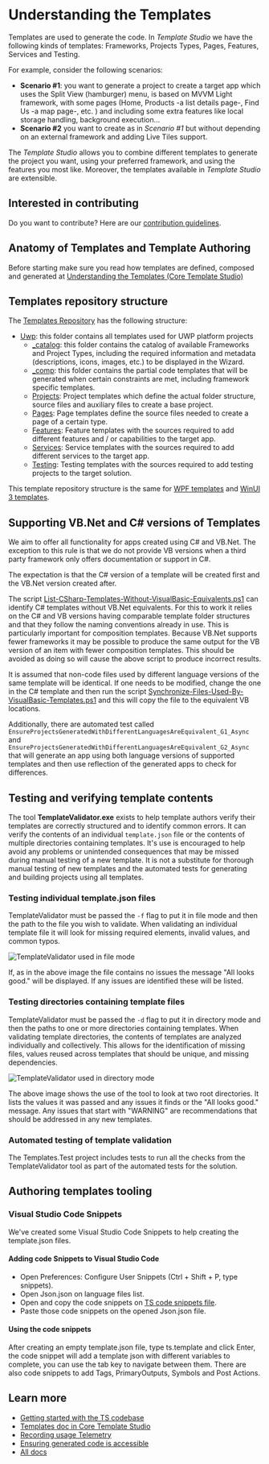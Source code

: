 ﻿# Understanding the Templates

Templates are used to generate the code. In *Template Studio* we have the following kinds of templates: Frameworks, Projects Types, Pages, Features, Services and Testing.

For example, consider the following scenarios:

- **Scenario #1**: you want to generate a project to create a target app which uses the Split View (hamburger) menu, is based on MVVM Light framework, with some pages (Home, Products -a list details page-, Find Us -a map page-, etc. ) and including some extra features like local storage handling, background execution...
- **Scenario #2** you want to create as in *Scenario #1* but without depending on an external framework and adding Live Tiles support.

The *Template Studio* allows you to combine different templates to generate the project you want, using your preferred framework, and using the features you most like. Moreover, the templates available in *Template Studio* are extensible.

## Interested in contributing

Do you want to contribute? Here are our [contribution guidelines](../CONTRIBUTING.md).

## Anatomy of Templates and Template Authoring

Before starting make sure you read how templates are defined, composed and generated at [Understanding the Templates (Core Template Studio)](https://github.com/microsoft/CoreTemplateStudio/tree/main/docs/templates.md)

## Templates repository structure

The [Templates Repository](../templates) has the following structure:

- [Uwp](../templates/Uwp): this folder contains all templates used for UWP platform projects
  - [_catalog](../templates/Uwp/_catalog): this folder contains the catalog of available Frameworks and Project Types, including the required information and metadata (descriptions, icons, images, etc.) to be displayed in the Wizard.
  - [_comp](../templates/Uwp/_comp): this folder contains the partial code templates that will be generated when certain constraints are met, including framework specific templates.
  - [Projects](../templates/Uwp/Projects): Project templates which define the actual folder structure, source files and auxiliary files to create a base project.
  - [Pages](../templates/Uwp/Pages): Page templates define the source files needed to create a page of a certain type.
  - [Features](../templates/Uwp/Features): Feature templates with the sources required to add different features and / or capabilities to the target app.
  - [Services](../templates/Uwp/Services): Service templates with the sources required to add different services to the target app.
  - [Testing](../templates/Uwp/Testing): Testing templates with the sources required to add testing projects to the target solution.

This template repository structure is the same for [WPF templates](../templates/Wpf) and [WinUI 3 templates](../templates/WinUI).


## Supporting VB.Net and C# versions of Templates

We aim to offer all functionality for apps created using C# and VB.Net. The exception to this rule is that we do not provide VB versions when a third party framework only offers documentation or support in C#.

The expectation is that the C# version of a template will be created first and the VB.Net version created after.

The script [List-CSharp-Templates-Without-VisualBasic-Equivalents.ps1](https://github.com/microsoft/TemplateStudio/blob/main/_utils/List-CSharp-Templates-Without-VisualBasic-Equivalents.ps1) can identify C# templates without VB.Net equivalents. For this to work it relies on the C# and VB versions having comparable template folder structures and that they follow the naming conventions already in use. This is particularly important for composition templates. Because VB.Net supports fewer frameworks it may be possible to produce the same output for the VB version of an item with fewer composition templates. This should be avoided as doing so will cause the above script to produce incorrect results.

It is assumed that non-code files used by different language versions of the same template will be identical. If one needs to be modified, change the one in the C# template and then run the script [Synchronize-Files-Used-By-VisualBasic-Templates.ps1](https://github.com/microsoft/TemplateStudio/blob/main/_utils/Synchronize-Files-Used-By-VisualBasic-Templates.ps1) and this will copy the file to the equivalent VB locations.

Additionally, there are automated test called `EnsureProjectsGeneratedWithDifferentLanguagesAreEquivalent_G1_Async` and `EnsureProjectsGeneratedWithDifferentLanguagesAreEquivalent_G2_Async` that will generate an app using both language versions of supported templates and then use reflection of the generated apps to check for differences.


## Testing and verifying template contents

The tool **TemplateValidator.exe** exists to help template authors verify their templates are correctly structured and to identify common errors. It can verify the contents of an individual `template.json` file or the contents of multiple directories containing templates.
It's use is encouraged to help avoid any problems or unintended consequences that may be missed during manual testing of a new template. It is not a substitute for thorough manual testing of new templates and the automated tests for generating and building projects using all templates.

### Testing individual template.json files

TemplateValidator must be passed the `-f` flag to put it in file mode and then the path to the file you wish to validate.
When validating an individual template file it will look for missing required elements, invalid values, and common typos.

![TemplateValidator used in file mode](./resources/tools/templateValidator-f.png)

If, as in the above image the file contains no issues the message "All looks good." will be displayed. If any issues are identified these will be listed.

### Testing directories containing template files

TemplateValidator must be passed the `-d` flag to put it in directory mode and then the paths to one or more directories containing templates.
When validating template directories, the contents of templates are analyzed individually and collectively. This allows for the identification of missing files, values reused across templates that should be unique, and missing dependencies.

![TemplateValidator used in directory mode](./resources/tools/templateValidator-d.png)

The above image shows the use of the tool to look at two root directories. It lists the values it was passed and any issues it finds or the "All looks good." message.
Any issues that start with "WARNING" are recommendations that should be addressed in any new templates.

### Automated testing of template validation

The Templates.Test project includes tests to run all the checks from the TemplateValidator tool as part of the automated tests for the solution.

## Authoring templates tooling

### Visual Studio Code Snippets

We've created some Visual Studio Code Snippets to help creating the template.json files.

#### Adding code Snippets to Visual Studio Code

- Open Preferences: Configure User Snippets (Ctrl + Shift + P, type snippets).
- Open Json.json on language files list.
- Open and copy the code snippets on [TS code snippets file](.//..//_utils//code-snippets.json).
- Paste those code snippets on the opened Json.json file.

#### Using the code snippets

After creating an empty template.json file, type ts.template and click Enter, the code snippet will add a template json with different variables to complete, you can use the tab key to navigate between them.
There are also code snippets to add Tags, PrimaryOutputs, Symbols and Post Actions.


## Learn more

- [Getting started with the TS codebase](./getting-started-developers.md)
- [Templates doc in Core Template Studio](https://github.com/microsoft/CoreTemplateStudio/tree/main/docs/templates.md)
- [Recording usage Telemetry](./telemetry.md)
- [Ensuring generated code is accessible](./accessibility.md)
- [All docs](./readme.md)
